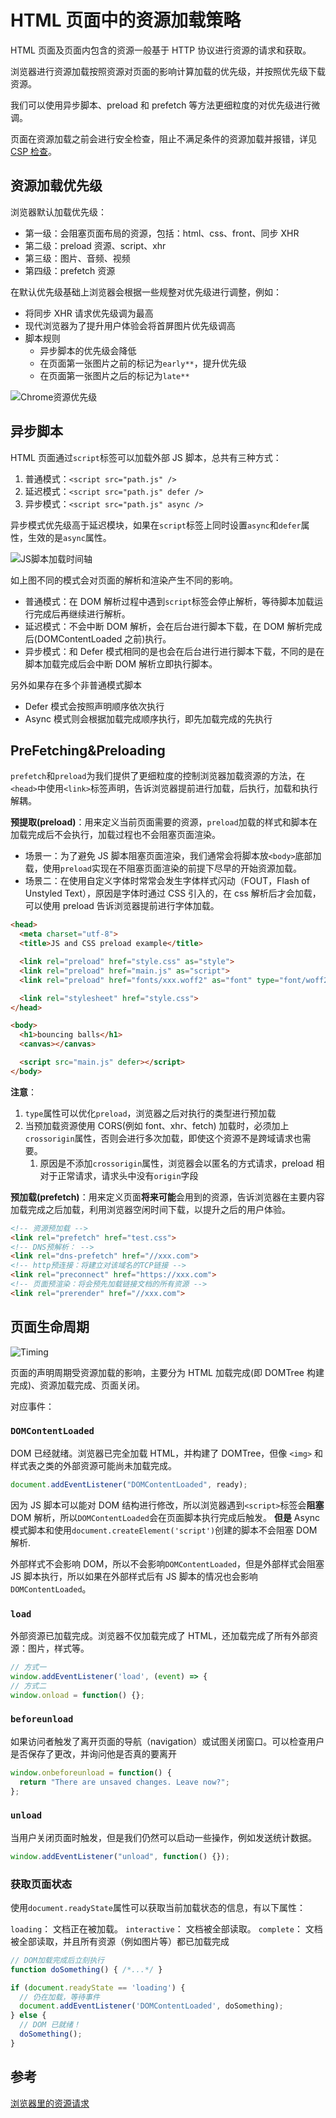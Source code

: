 # HTML 页面中的资源加载策略

HTML 页面及页面内包含的资源一般基于 HTTP 协议进行资源的请求和获取。

浏览器进行资源加载按照资源对页面的影响计算加载的优先级，并按照优先级下载资源。

我们可以使用异步脚本、preload 和 prefetch 等方法更细粒度的对优先级进行微调。

页面在资源加载之前会进行安全检查，阻止不满足条件的资源加载并报错，详见[CSP 检查](../05-安全/CSP.md)。

## 资源加载优先级

浏览器默认加载优先级：

- 第一级：会阻塞页面布局的资源，包括：html、css、front、同步 XHR
- 第二级：preload 资源、script、xhr
- 第三级：图片、音频、视频
- 第四级：prefetch 资源

在默认优先级基础上浏览器会根据一些规整对优先级进行调整，例如：

- 将同步 XHR 请求优先级调为最高
- 现代浏览器为了提升用户体验会将首屏图片优先级调高
- 脚本规则
  - 异步脚本的优先级会降低
  - 在页面第一张图片之前的标记为`early**`，提升优先级
  - 在页面第一张图片之后的标记为`late**`

![Chrome资源优先级](../../assets/images/browser/chrome-resource-priorities.png)

## 异步脚本

HTML 页面通过`script`标签可以加载外部 JS 脚本，总共有三种方式：

1. 普通模式：`<script src="path.js" />`
2. 延迟模式：`<script src="path.js" defer />`
3. 异步模式：`<script src="path.js" async />`

异步模式优先级高于延迟模块，如果在`script`标签上同时设置`async`和`defer`属性，生效的是`async`属性。

![JS脚本加载时间轴](../../assets/images/browser/script-defer-async.jpeg)

如上图不同的模式会对页面的解析和渲染产生不同的影响。

- 普通模式：在 DOM 解析过程中遇到`script`标签会停止解析，等待脚本加载运行完成后再继续进行解析。
- 延迟模式：不会中断 DOM 解析，会在后台进行脚本下载，在 DOM 解析完成后(DOMContentLoaded 之前)执行。
- 异步模式：和 Defer 模式相同的是也会在后台进行进行脚本下载，不同的是在脚本加载完成后会中断 DOM 解析立即执行脚本。

另外如果存在多个非普通模式脚本

- Defer 模式会按照声明顺序依次执行
- Async 模式则会根据加载完成顺序执行，即先加载完成的先执行

## PreFetching&Preloading

`prefetch`和`preload`为我们提供了更细粒度的控制浏览器加载资源的方法，在`<head>`中使用`<link>`标签声明，告诉浏览器提前进行加载，后执行，加载和执行解耦。

**预提取(preload)**：用来定义当前页面需要的资源，`preload`加载的样式和脚本在加载完成后不会执行，加载过程也不会阻塞页面渲染。

- 场景一：为了避免 JS 脚本阻塞页面渲染，我们通常会将脚本放`<body>`底部加载，使用`preload`实现在不阻塞页面渲染的前提下尽早的开始资源加载。
- 场景二：在使用自定义字体时常常会发生字体样式闪动（FOUT，Flash of Unstyled Text），原因是字体时通过 CSS 引入的，在 css 解析后才会加载，可以使用 preload 告诉浏览器提前进行字体加载。

```HTML
<head>
  <meta charset="utf-8">
  <title>JS and CSS preload example</title>

  <link rel="preload" href="style.css" as="style">
  <link rel="preload" href="main.js" as="script">
  <link rel="preload" href="fonts/xxx.woff2" as="font" type="font/woff2" crossorigin>

  <link rel="stylesheet" href="style.css">
</head>

<body>
  <h1>bouncing balls</h1>
  <canvas></canvas>

  <script src="main.js" defer></script>
</body>
```

**注意**：

1. `type`属性可以优化`preload`，浏览器之后对执行的类型进行预加载
2. 当预加载资源使用 CORS(例如 font、xhr、fetch) 加载时，必须加上`crossorigin`属性，否则会进行多次加载，即使这个资源不是跨域请求也需要。
   1. 原因是不添加`crossorigin`属性，浏览器会以匿名的方式请求，preload 相对于正常请求，请求头中没有`origin`字段

**预加载(prefetch)**：用来定义页面**将来可能**会用到的资源，告诉浏览器在主要内容加载完成之后加载，利用浏览器空闲时间下载，以提升之后的用户体验。

```HTML
<!-- 资源预加载 -->
<link rel="prefetch" href="test.css">
<!-- DNS预解析： -->
<link rel="dns-prefetch" href="//xxx.com">
<!-- http预连接：将建立对该域名的TCP链接 -->
<link rel="preconnect" href="https://xxx.com">
<!-- 页面预渲染：将会预先加载链接文档的所有资源 -->
<link rel="prerender" href="//xxx.com">
```

## 页面生命周期

![Timing](../../assets/images/browser/page-load-timeline.png)

页面的声明周期受资源加载的影响，主要分为 HTML 加载完成(即 DOMTree 构建完成)、资源加载完成、页面关闭。

对应事件：

### `DOMContentLoaded`

DOM 已经就绪。浏览器已完全加载 HTML，并构建了 DOMTree，但像 `<img>` 和样式表之类的外部资源可能尚未加载完成。

```JavaScript
document.addEventListener("DOMContentLoaded", ready);
```

因为 JS 脚本可以能对 DOM 结构进行修改，所以浏览器遇到`<script>`标签会**阻塞**DOM 解析，所以`DOMContentLoaded`会在页面脚本执行完成后触发。
**但是** Async 模式脚本和使用`document.createElement('script')`创建的脚本不会阻塞 DOM 解析.

外部样式不会影响 DOM，所以不会影响`DOMContentLoaded`，但是外部样式会阻塞 JS 脚本执行，所以如果在外部样式后有 JS 脚本的情况也会影响`DOMContentLoaded`。

### `load`

外部资源已加载完成。浏览器不仅加载完成了 HTML，还加载完成了所有外部资源：图片，样式等。

```JavaScript
// 方式一
window.addEventListener('load', (event) => {
// 方式二
window.onload = function() {};
```

### `beforeunload`

如果访问者触发了离开页面的导航（navigation）或试图关闭窗口。可以检查用户是否保存了更改，并询问他是否真的要离开

```JavaScript
window.onbeforeunload = function() {
  return "There are unsaved changes. Leave now?";
};
```

### `unload`

当用户关闭页面时触发，但是我们仍然可以启动一些操作，例如发送统计数据。

```JavaScript
window.addEventListener("unload", function() {});
```

### 获取页面状态

使用`document.readyState`属性可以获取当前加载状态的信息，有以下属性：

`loading`： 文档正在被加载。
`interactive`： 文档被全部读取。
`complete`： 文档被全部读取，并且所有资源（例如图片等）都已加载完成

```JavaScript
// DOM加载完成后立刻执行
function doSomething() { /*...*/ }

if (document.readyState == 'loading') {
  // 仍在加载，等待事件
  document.addEventListener('DOMContentLoaded', doSomething);
} else {
  // DOM 已就绪！
  doSomething();
}
```

## 参考

[浏览器里的资源请求](https://blog.windstone.cc/browser-env/browser/browser-requests.html)
